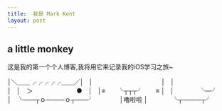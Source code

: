 ```yaml
---
title:  我是 Mark Kent
layout: post
---
```


##  a little monkey

                                    


这是我的第一个个人博客,我将用它来记录我的iOS学习之旅~
  
│＼＿＿╭╭╭╭╭＿＿／│  
│　　　　　　　　　　　│  
│　　　　　　　　　　　│  
│　＞　　　　　　　●　│  
│≡　　╰┬┬┬╯　　≡ │  
│　　　　╰—╯　　　　│  
  ╰——┬ｏ———ｏ┬——╯   
　　　│噜啦啦 │  
　　　╰┬———┬╯













